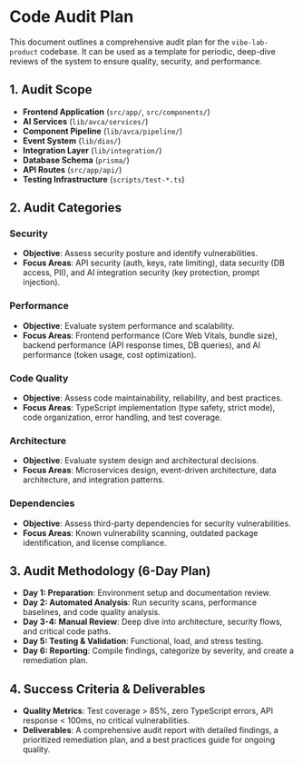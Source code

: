 # Code Audit Plan

This document outlines a comprehensive audit plan for the `vibe-lab-product` codebase. It can be used as a template for periodic, deep-dive reviews of the system to ensure quality, security, and performance.

## 1. Audit Scope

*   **Frontend Application** (`src/app/`, `src/components/`)
*   **AI Services** (`lib/avca/services/`)
*   **Component Pipeline** (`lib/avca/pipeline/`)
*   **Event System** (`lib/dias/`)
*   **Integration Layer** (`lib/integration/`)
*   **Database Schema** (`prisma/`)
*   **API Routes** (`src/app/api/`)
*   **Testing Infrastructure** (`scripts/test-*.ts`)

## 2. Audit Categories

### Security
*   **Objective**: Assess security posture and identify vulnerabilities.
*   **Focus Areas**: API security (auth, keys, rate limiting), data security (DB access, PII), and AI integration security (key protection, prompt injection).

### Performance
*   **Objective**: Evaluate system performance and scalability.
*   **Focus Areas**: Frontend performance (Core Web Vitals, bundle size), backend performance (API response times, DB queries), and AI performance (token usage, cost optimization).

### Code Quality
*   **Objective**: Assess code maintainability, reliability, and best practices.
*   **Focus Areas**: TypeScript implementation (type safety, strict mode), code organization, error handling, and test coverage.

### Architecture
*   **Objective**: Evaluate system design and architectural decisions.
*   **Focus Areas**: Microservices design, event-driven architecture, data architecture, and integration patterns.

### Dependencies
*   **Objective**: Assess third-party dependencies for security vulnerabilities.
*   **Focus Areas**: Known vulnerability scanning, outdated package identification, and license compliance.

## 3. Audit Methodology (6-Day Plan)

*   **Day 1: Preparation**: Environment setup and documentation review.
*   **Day 2: Automated Analysis**: Run security scans, performance baselines, and code quality analysis.
*   **Day 3-4: Manual Review**: Deep dive into architecture, security flows, and critical code paths.
*   **Day 5: Testing & Validation**: Functional, load, and stress testing.
*   **Day 6: Reporting**: Compile findings, categorize by severity, and create a remediation plan.

## 4. Success Criteria & Deliverables

*   **Quality Metrics**: Test coverage > 85%, zero TypeScript errors, API response < 100ms, no critical vulnerabilities.
*   **Deliverables**: A comprehensive audit report with detailed findings, a prioritized remediation plan, and a best practices guide for ongoing quality.
